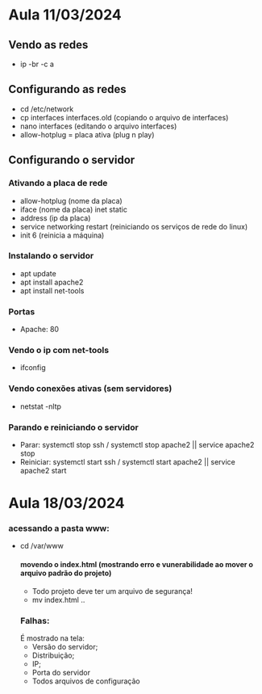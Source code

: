 # Aula 11/03/2024
## Vendo as redes
- ip -br -c a

## Configurando as redes
- cd /etc/network
- cp interfaces interfaces.old (copiando o arquivo de interfaces)
- nano interfaces (editando o arquivo interfaces)
- allow-hotplug = placa ativa (plug n play)

## Configurando o servidor


### Ativando a placa de rede
- allow-hotplug (nome da placa)
- iface (nome da placa) inet static
- address (ip da placa)
- service networking restart (reiniciando os serviços de rede do linux)
- init 6 (reinicia a máquina)

### Instalando o servidor
- apt update
- apt install apache2
- apt install net-tools

### Portas
- Apache: 80

### Vendo o ip com net-tools
- ifconfig

### Vendo conexões ativas (sem servidores)
- netstat -nltp

### Parando e reiniciando o servidor
- Parar: systemctl stop ssh / systemctl stop apache2 || service apache2 stop
- Reiniciar: systemctl start ssh / systemctl start apache2  || service apache2 start

# Aula 18/03/2024
### acessando a pasta www:
- cd /var/www
  #### movendo o index.html (mostrando erro e vunerabilidade ao mover o arquivo padrão do projeto)
  - Todo projeto deve ter um arquivo de segurança!
  - mv index.html ..
  ### Falhas:
  É mostrado na tela:
  - Versão do servidor;
  - Distribuição;
  - IP;
  - Porta do servidor
  - Todos arquivos de configuração
